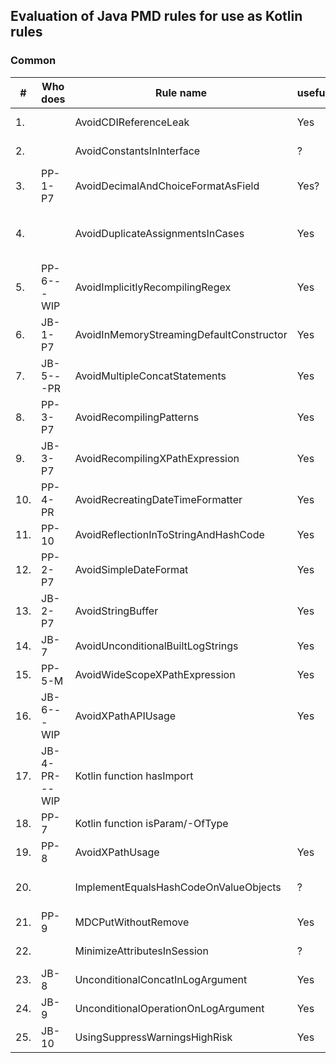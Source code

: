 Evaluation of Java PMD rules for use as Kotlin rules
---
### Common

| #   | Who does      | Rule name                                | useful | complexity | used by sponsors | importance  | already available | note / to investigate                                                                                                   |
|-----|---------------|------------------------------------------|--------|------------|------------------|-------------|-------------------|-------------------------------------------------------------------------------------------------------------------------|
| 1.  |               | AvoidCDIReferenceLeak                    | Yes    | Medium     | No               | Low         | Not found         | Kotlin mostly not used with Java/JakartaEE                                                                              |
| 2.  |               | AvoidConstantsInInterface                | ?      | Low?       | Yes              | Low         | Not found         | To investigate                                                                                                          |
| 3.  | PP-1-P7       | AvoidDecimalAndChoiceFormatAsField       | Yes?   | Low        | Yes              | High        | Not found         | NumberFormat/DateFormat not included?                                                                                   |
| 4.  |               | AvoidDuplicateAssignmentsInCases         | Yes    | Medium     | Yes              | Low/Medium  | Partly found      | Detekt:DuplicateCaseInWhenExpression has overlap but is not the same. Add example, doc, Questionable if occuring often. |
| 5.  | PP-6---WIP    | AvoidImplicitlyRecompilingRegex          | Yes    | High       | Yes              | High        | Not found         | Kotlin has own String/regex, also occurs here? support both?                                                            |
| 6.  | JB-1-P7       | AvoidInMemoryStreamingDefaultConstructor | Yes    | Low        | Yes              | High        | Not found         | Kotlin types? -> No                                                                                                     |
| 7.  | JB-5---PR     | AvoidMultipleConcatStatements            | Yes    | Medium     | Yes              | High        | Not found         | How concat in Kotlin? Seems like Java                                                                                   | 
| 8.  | PP-3-P7       | AvoidRecompilingPatterns                 | Yes    | Low/Medium | Yes              | High        | Not found         | Kotlin version?                                                                                                         |
| 9.  | JB-3-P7       | AvoidRecompilingXPathExpression          | Yes    | Low        | Yes              | Medium/High | Not found         | Good example ThreadLocal in Kotlin - Done                                                                               |
| 10. | PP-4-PR       | AvoidRecreatingDateTimeFormatter         | Yes    | Medium     | Yes              | High        | Not found         | -                                                                                                                       |
| 11. | PP-10         | AvoidReflectionInToStringAndHashCode     | Yes    | Low/Medium | Yes              | Low/Medium  | Not found         | -                                                                                                                       |
| 12. | PP-2-P7       | AvoidSimpleDateFormat                    | Yes    | Low        | Yes              | Medium      | Not found         |                                                                                                                         |
| 13. | JB-2-P7       | AvoidStringBuffer                        | Yes    | Low        | Yes              | Low/Medium  | Not found         |                                                                                                                         |
| 14. | JB-7          | AvoidUnconditionalBuiltLogStrings        | Yes    | High       | Yes              | Medium      | Not found         |                                                                                                                         | 
| 15. | PP-5-M        | AvoidWideScopeXPathExpression            | Yes    | Low        | Yes              | Medium      | Not found         |                                                                                                                         | 
| 16. | JB-6---WIP    | AvoidXPathAPIUsage                       | Yes    | Low        | Yes              | Medium      | Not found         | remove VTD reference?, seems old, better alternatives?                                                                  |
| 17. | JB-4-PR---WIP | Kotlin function hasImport                |        |            |                  |             |                   | source to review, not tested, to build+test (how?)                                                                      |
| 18. | PP-7          | Kotlin function isParam/-OfType          |        |            |                  |             |                   |                                                                                                                         |
| 19. | PP-8          | AvoidXPathUsage                          | Yes    | Low        | Yes              | Medium/High | ?                 |                                                                                                                         |
| 20. |               | ImplementEqualsHashCodeOnValueObjects    | ?      | Very High  | ?                | ?           | ?                 | Kotlin has Data classes with eq/hash taken care of. Can be incorrectly not used. Prefer Data class over Lombok.         | 
| 21. | PP-9          | MDCPutWithoutRemove                      | Yes    | Low/Medium | Yes              | Medium      | ?                 |                                                                                                                         |
| 22. |               | MinimizeAttributesInSession              | ?      | Low/Medium | ?                | Medium      | ?                 | If used by sponsor, importance is Medium/High                                                                           |
| 23. | JB-8          | UnconditionalConcatInLogArgument         | Yes    | Medium     | Yes              | Medium/High | ?                 |                                                                                                                         | 
| 24. | JB-9          | UnconditionalOperationOnLogArgument      | Yes    | Medium     | Yes              | Medium/High | ?                 |                                                                                                                         |
| 25. | JB-10         | UsingSuppressWarningsHighRisk            | Yes    | Low        | Yes              | High        | ?                 |                                                                                                                         |
